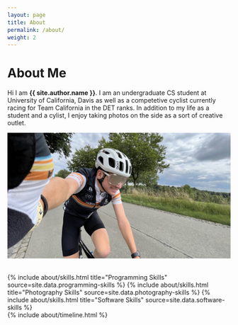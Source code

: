 ```yaml
---
layout: page
title: About
permalink: /about/
weight: 2
---
```


# **About Me**

Hi I am **{{ site.author.name }}**. I am an undergraduate CS student at University of California, Davis as well as a competetive cyclist currently racing for Team California in the DET ranks. In addition to my life as a student and a cylist, I enjoy taking photos on the side as a sort of creative outlet.

![alt text](https://github.com/Dev869/blog/blob/main/docs/_images/me.jpg?raw=true "Me")

<br>
<div class="row">
{% include about/skills.html title="Programming Skills" source=site.data.programming-skills %}
{% include about/skills.html title="Photography Skills" source=site.data.photography-skills %}
{% include about/skills.html title="Software Skills" source=site.data.software-skills %}
</div>

<div class="row">
{% include about/timeline.html %}
</div>